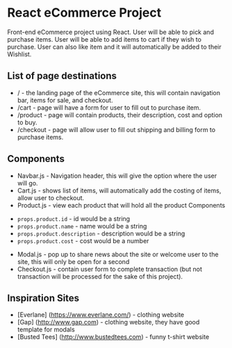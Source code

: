 # React eCommerce Project

Front-end eCommerce project using React. User will be able to pick and purchase items. User will be able to add items to cart if they wish to purchase. User can also like item and it will automatically be added to their Wishlist.  

## List of page destinations

* / - the landing page of the eCommerce site, this will contain navigation bar, items for sale, and checkout.
* /cart - page will have a form for user to fill out to purchase item.
* /product - page will contain products, their description, cost and option to buy.
* /checkout - page will allow user to fill out shipping and billing form to purchase items.


## Components

* Navbar.js - Navigation header, this will give the option where the user will go.
* Cart.js - shows list of items, will automatically add the costing of items, allow user to checkout.  
* Product.js - view each product that will hold all the product Components
 - `props.product.id` - id would be a string
 - `props.product.name` - name would be a string
 - `props.product.description` - description would be a string
 - `props.product.cost` - cost would be a number
* Modal.js - pop up to share news about the site or welcome user to the site, this will only be open for a second
* Checkout.js - contain user form to complete transaction (but not transaction will be processed for the sake of this project).

## Inspiration Sites

* [Everlane] (https://www.everlane.com/) - clothing website
* [Gap] (http://www.gap.com) - clothing website, they have good template for modals
* [Busted Tees] (http://www.bustedtees.com) - funny t-shirt website
